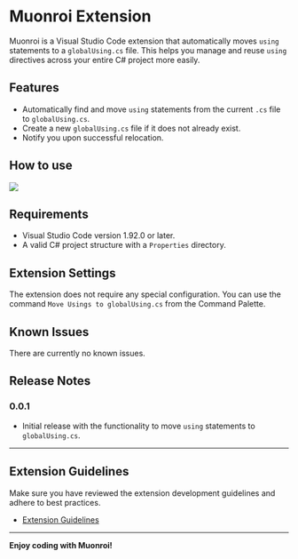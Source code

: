 # Muonroi Extension

Muonroi is a Visual Studio Code extension that automatically moves `using` statements to a `globalUsing.cs` file. This helps you manage and reuse `using` directives across your entire C# project more easily.

## Features

- Automatically find and move `using` statements from the current `.cs` file to `globalUsing.cs`.
- Create a new `globalUsing.cs` file if it does not already exist.
- Notify you upon successful relocation.

## How to use

![](https://github.com/MoveUsing_extension/images/demo.gif)

## Requirements

- Visual Studio Code version 1.92.0 or later.
- A valid C# project structure with a `Properties` directory.

## Extension Settings

The extension does not require any special configuration. You can use the command `Move Usings to globalUsing.cs` from the Command Palette.

## Known Issues

There are currently no known issues.

## Release Notes

### 0.0.1

- Initial release with the functionality to move `using` statements to `globalUsing.cs`.

---

## Extension Guidelines

Make sure you have reviewed the extension development guidelines and adhere to best practices.

* [Extension Guidelines](https://code.visualstudio.com/api/references/extension-guidelines)

---

**Enjoy coding with Muonroi!**